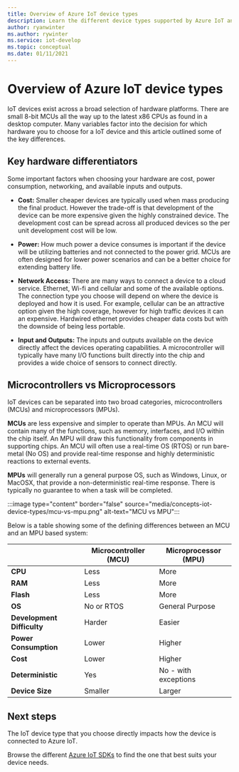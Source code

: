 ```yaml
---
title: Overview of Azure IoT device types
description: Learn the different device types supported by Azure IoT and the tools available.
author: ryanwinter
ms.author: rywinter
ms.service: iot-develop
ms.topic: conceptual
ms.date: 01/11/2021
---
```


# Overview of Azure IoT device types
IoT devices exist across a broad selection of hardware platforms. There are small 8-bit MCUs all the way up to the latest x86 CPUs as found in a desktop computer. Many variables factor into the decision for which hardware you to choose for a IoT device and this article outlined some of the key differences.

## Key hardware differentiators
Some important factors when choosing your hardware are cost, power consumption, networking, and available inputs and outputs.

* **Cost:** Smaller cheaper devices are typically used when mass producing the final product. However the trade-off is that development of the device can be more expensive given the highly constrained device. The development cost can be spread across all produced devices so the per unit development cost will be low.

* **Power:** How much power a device consumes is important if the device will be utilizing batteries and not connected to the power grid. MCUs are often designed for lower power scenarios and can be a better choice for extending battery life.

* **Network Access:** There are many ways to connect a device to a cloud service. Ethernet, Wi-fi and cellular and some of the available options. The connection type you choose will depend on where the device is deployed and how it is used. For example, cellular can be an attractive option given the high coverage, however for high traffic devices it can an expensive. Hardwired ethernet provides cheaper data costs but with the downside of being less portable.

* **Input and Outputs:** The inputs and outputs available on the device directly affect the devices operating capabilities. A microcontroller will typically have many I/O functions built directly into the chip and provides a wide choice of sensors to connect directly.

## Microcontrollers vs Microprocessors
IoT devices can be separated into two broad categories, microcontrollers (MCUs) and microprocessors (MPUs).

**MCUs** are less expensive and simpler to operate than MPUs. An MCU will contain many of the functions, such as memory, interfaces, and I/O within the chip itself. An MPU will draw this functionality from components in supporting chips. An MCU will often use a real-time OS (RTOS) or run bare-metal (No OS) and provide real-time response and highly deterministic reactions to external events.

**MPUs** will generally run a general purpose OS, such as Windows, Linux, or MacOSX, that provide a non-deterministic real-time response. There is typically no guarantee to when a task will be completed. 

:::image type="content" border="false" source="media/concepts-iot-device-types/mcu-vs-mpu.png" alt-text="MCU vs MPU":::

Below is a table showing some of the defining differences between an MCU and an MPU based system:

||Microcontroller (MCU)|Microprocessor (MPU)|
|-|-|-|
|**CPU**| Less | More |
|**RAM**| Less | More |
|**Flash**| Less | More |
|**OS**| No or RTOS | General Purpose |
|**Development Difficulty**| Harder | Easier |
|**Power Consumption**| Lower | Higher |
|**Cost**| Lower | Higher |
|**Deterministic**| Yes | No - with exceptions |
|**Device Size**| Smaller | Larger |

## Next steps
The IoT device type that you choose directly impacts how the device is connected to Azure IoT.

Browse the different [Azure IoT SDKs](about-iot-sdks.md) to find the one that best suits your device needs.
